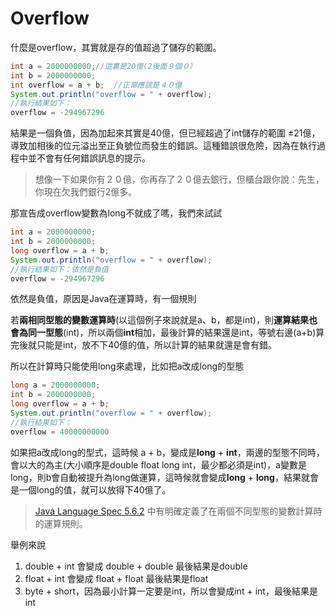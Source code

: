# Overflow

什麼是overflow，其實就是存的值超過了儲存的範圍。

```java
int a = 2000000000;//這裏是20億(2後面９個０）
int b = 2000000000;
int overflow = a + b;  //正常應該是４０億
System.out.println("overflow = " + overflow);
//執行結果如下：
overflow = -294967296
```

結果是一個負值，因為加起來其實是40億，但已經超過了int儲存的範圍 $\pm$21億，導致加相後的位元溢出至正負號位而發生的錯誤。這種錯誤很危險，因為在執行過程中並不會有任何錯誤訊息的提示。

> 想像一下如果你有２０億，你再存了２０億去銀行，但櫃台跟你說：先生，你現在欠我們銀行2億多。

那宣告成overflow變數為long不就成了嗎，我們來試試

```java
int a = 2000000000;
int b = 2000000000;
long overflow = a + b;
System.out.println("overflow = " + overflow);
//執行結果如下：依然是負值
overflow = -294967296
```

依然是負值，原因是Java在運算時，有一個規則

若**兩相同型態的變數運算時**(以這個例子來說就是a、b，都是int)，則**運算結果也會為同一型態**(int)，所以兩個**int**相加，最後計算的結果還是int，等號右邊(a+b)算完後就只能是int，放不下40億的值，所以計算的結果就還是會有錯。

所以在計算時只能使用long來處理，比如把a改成long的型態

```java
long a = 2000000000;
int b = 2000000000;
long overflow = a + b;
System.out.println("overflow = " + overflow);
//執行結果如下：
overflow = 40000000000
```

如果把a改成long的型式，這時候 a + b，變成是**long** + **int**，兩邊的型態不同時，會以大的為主(大小順序是double float long int，最少都必須是int)，a變數是long，則b會自動被提升為long做運算，這時候就會變成**long** + **long**，結果就會是一個long的值，就可以放得下40億了。

> [Java Language Spec 5.6.2](https://docs.oracle.com/javase/specs/jls/se11/html/jls-5.html#jls-5.6.2) 中有明確定義了在兩個不同型態的變數計算時的運算規則。

舉例來說

1. double + int 會變成 double + double 最後結果是double
2. float + int 會變成 float + float 最後結果是float
3. byte + short，因為最小計算一定要是int，所以會變成int + int，最後結果是int
